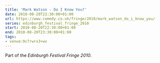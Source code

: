 ```yaml
---
title: 'Mark Watson - Do I Know You?'
date: 2010-08-20T22:30:00+01:00
url: https://www.comedy.co.uk/fringe/2010/mark_watson_do_i_know_you/
series: edinburgh_festival_fringe_2010
start: 2010-08-20T22:30:00+01:00
end: 2010-08-20T23:30:00+01:00
tags:
- venue:9c7rwrx3+wv
---
```

Part of the _Edinburgh Festival Fringe 2010_.
